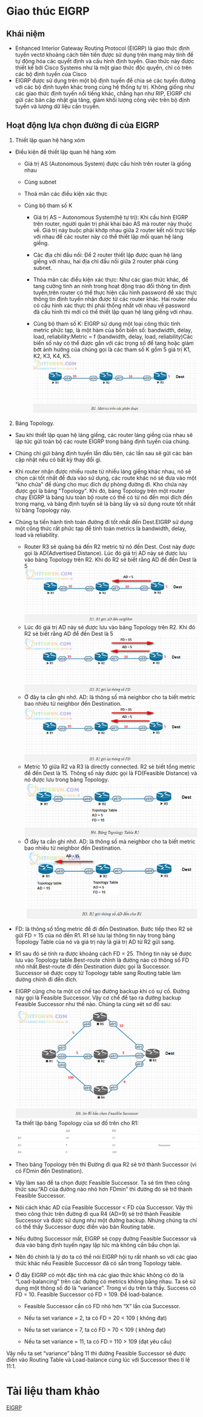 # Giao thúc EIGRP
## Khái niệm
* Enhanced Interior Gateway Routing Protocol (EIGRP) là giao thức định tuyến vectơ khoảng cách tiên tiến được sử dụng trên mạng máy tính để tự động hóa các quyết định và cấu hình định tuyến. Giao thức này được thiết kế bởi Cisco Systems như là một giao thức độc quyền, chỉ có trên các bộ định tuyến của Cisco
* EIGRP được sử dụng trên một bộ định tuyến để chia sẻ các tuyến đường với các bộ định tuyến khác trong cùng hệ thống tự trị. Không giống như các giao thức định tuyến nổi tiếng khác, chẳng hạn như RIP, EIGRP chỉ gửi các bản cập nhật gia tăng, giảm khối lượng công việc trên bộ định tuyến và lượng dữ liệu cần truyền.
## Hoạt động lựa chọn đường đi của EIGRP
1. Thiết lập quan hệ hàng xóm
* Điều kiện để thiết lập quan hệ hàng xóm
    * Giá trị AS (Autonomous System) được cấu hình trên router là giống nhau
    * Cùng subnet
    * Thoả mãn các điều kiện xác thực
    * Cùng bộ tham số K
            
        * Giá trị AS – Autonomous System(hệ tự trị): Khi cấu hình EIGRP trên router, người quản trị phải khai báo AS mà router này thuộc về. Giá trị này buộc phải khớp nhau giữa 2 router kết nối trực tiếp với nhau để các router này có thể thiết lập mối quan hệ láng giềng.
        
        * Các địa chỉ đầu nối: Để 2 router thiết lập được quan hệ láng giềng với nhau, hai địa chỉ đầu nối giữa 2 router phải cùng subnet.

        * Thỏa mãn các điều kiện xác thực: Như các giao thức khác, để tang cường tính an ninh trong hoạt động trao đổi thông tin định tuyến,trên router có thể thực hiện cấu hình password để xác thực thông tin định tuyến nhận được từ các router khác. Hai router nếu có cấu hình xác thực thì phải thống nhất với nhau về password đã cấu hình thì mới có thể thiết lập quan hệ láng giềng với nhau.

        * Cùng bộ tham số K: EIGRP sử dụng một loại công thức tính metric phức tạp, là một hàm của bốn biến số: bandwidth, delay, load, reliability:Metric = f (bandwidth, delay, load, reliability)Các biến số này có thể được gắn với các trọng số để tang hoặc giảm bớt ảnh hưởng của chúng gọi là các tham số K gồm 5 giá trị K1, K2, K3, K4, K5. 
        ![](../CCNA/images/z3463869588654_0e4455537d711d853a9a8b903dbcd442.jpg)


2. Bảng Topology.      
* Sau khi thiết lập quan hệ láng giềng, các router láng giềng của nhau sẽ lập tức gửi toàn bộ các route EIGRP trong bảng định tuyến của chúng.
* Chúng chỉ gửi bảng định tuyến lần đầu tiên, các lần sau sẽ gửi các bản cập nhật nếu có bất kỳ thay đổi gì.
* Khi router nhận được nhiều route từ nhiều láng giềng khác nhau, nó sẽ chọn cái tốt nhất để đưa vào sử dụng, các route khác nó sẽ đưa vào một "kho chứa" để dùng cho mục đích dự phòng đường đi. Kho chứa này được gọi là bảng "Topology". Khi đó, bảng Topology trên một router chạy EIGRP là bảng lưu toàn bộ route có thể có từ nó đến mọi đích đến trong mạng, và bảng định tuyến sẽ là bảng lấy và sử dụng route tốt nhất từ bảng Topology này.
* Chúng ta tiến hành tính toán đường đi tốt nhất đến Dest.EIGRP sử dụng một công thức rất phức tạp để tính toán metrics là bandwidth, delay, load và reliability.   
    * Router R3 sẻ quảng bá đến R2 metric từ nó đến Dest. Cost này được gọi là AD(Advertised Distance). Lúc đó giá trị AD này sẻ được lưu vào bảng Topology trên R2. Khi đó R2 sẻ biết rằng AD để đến Dest là 5
![](../CCNA/images/z3463916542609_f2e43edd2335cb1f814dd18b3e62fbf1.jpg)     
    * Lúc đó giá trị AD này sẻ được lưu vào bảng Topology trên R2. Khi đó R2 sẻ biết rằng AD để đến Dest là 5     
![](../CCNA/images/z3463922765815_762c1c67cdc7570025ecf45a7bb1c29f.jpg)     
    * Ở đây ta cần ghi nhớ. AD: là thông số mà neighbor cho ta biết metric bao nhiêu từ neighbor đến Destination.
![](../CCNA/images/z3463922765815_762c1c67cdc7570025ecf45a7bb1c29f.jpg)    
    * Metric 10 giữa R2 và R3 là directly connected. R2 sẻ biết tổng metric để đến Dest là 15. Thông số này được gọi là FD(Feasible Distance) và nó được lưu trong bảng Topology.     
![](../CCNA/images/z3463937211955_1fbf28288f56494557daa38311b1d6f1.jpg)     
    * Ở đây ta cần ghi nhớ. AD: là thông số mà neighbor cho ta biết metric bao nhiêu từ neighbor đến Destination.
![](../CCNA/images/z3464192677497_afd267f4ac4591e8e26c098d02fd6030.jpg)
 * FD: là thông số tổng metric để đi đến Destination. Bước tiếp theo R2 sẻ gửi FD = 15 của nó đến R1. R1 sẻ lưu lại thông tin này trong bảng Topology Table của nó và giá trị này là giá trị AD từ R2 gửi sang.

* R1 sau đó sẻ tính ra được khoảng cách FD = 25. Thông tin này sẻ được lưu vào Topology table.Best-route chính là đường nào có thông số FD nhỏ nhất.Best-route đi đến Destination được gọi là Successor. Successor sẻ được copy từ Topology table sang Routing table làm đường chính đi đến đích.

* EIGRP cũng cho ta một cơ chế tạo đường backup khi có sự cố. Đường này gọi là Feasible Successor. Vậy cơ chế để tạo ra đường backup Feasible Successor như thế nào. Chúng ta cùng xét sơ đồ sau:
![](../CCNA/images/z3464205041822_f4f593583b34435e5e1c47e27fa8e6c8.jpg)    
Ta thiết lập bảng Topology của sơ đồ trên cho R1:
![](../CCNA/images/z3464205886476_227d170b0e7e71acb8fcf24056e64900.jpg)    
* Theo bảng Topology trên thì Đường đi qua R2 sẻ trở thành Successor (vì có FDmin đến Destination).
* Vậy làm sao để ta chọn được Feasible Successor. Ta sẻ tìm theo công thức sau:“AD của đường nào nhỏ hơn FDmin” thì đường đó sẻ trở thành Feasible Successor.
* Nói cách khác AD của Feasible Successor < FD của Successor. Vậy thì theo công thức trên đường đi qua R4 (AD=9) sẻ trở thành Feasible Successor và  được sử dụng như một đường backup. Nhưng chúng ta chỉ có thể thấy Successor được điền vào bản Routing table.
* Nếu đường Successor mất, EIGRP sẻ copy đường Feasible Successor và đưa vào bảng định tuyến ngay lập tức mà không cần bầu chọn lại.
* Nên đó chính là lý do ta có thể nói EIGRP hội tụ rất nhanh so với các giao thức khác nếu Feasible Successor đã có sẳn trong Topology table.
* Ở đây EIGRP có một đặc tính mà các giao thức khác không có đó là “Load-balancing” trên các đường có metrics không bằng nhau. Ta sẻ sử dụng một thông số đó là “variance”. Trong ví dụ trên ta thấy. Success có FD = 10. Feasible Successor có FD = 109. Để load-balance.

    * Feasible Successor cần có FD nhỏ hơn “X” lần của Successor.

    * Nếu ta set variance = 2, ta có FD = 20 < 109 ( không đạt)

    * Nếu ta set variance = 7, ta có FD = 70 < 109 ( không đạt)

    * Nếu ta set variance = 11, ta có FD = 110 > 109 (đạt yêu cầu)

Vậy nếu ta set “variance” bằng 11 thì đường Feasible Successor sẻ được điền vào Routing Table và Load-balance cùng lúc với Successor theo tỉ lệ 11:1.

# Tài liệu tham khảo
[EIGRP](https://itforvn.com/tu-hoc-ccna-bai-13-giao-thuc-eigrp/)